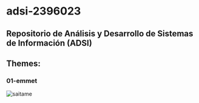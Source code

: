 # adsi-2396023
Repositorio de Análisis y Desarrollo de Sistemas de Información (ADSI)
---
## Themes:

### 01-emmet

![saitame](https://i0.wp.com/hipertextual.com/wp-content/uploads/2021/09/demon-slayer-scaled.jpeg?fit=1200%2C675&ssl=1)